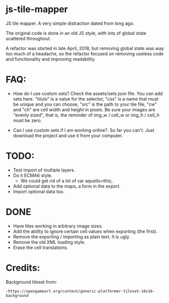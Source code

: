 # js-tile-mapper

JS tile mapper. A very simple distraction dated from long ago.

The original code is done in an old JS style, with lots of global state scattered throughout. 

A refactor was started in late April, 2018, but removing global state was way too much of a headache, so the refactor focused on removing useless code and functionality and improving readability.

# FAQ:

- How do I use custom sets? 
	Check the assets/sets.json file. You can add sets here. "titulo" is a value for the selector, "css" is a name that must be unique and you can choose, "src" is the path to your tile file, "cw" and "ch" are cell width and height in pixels.
	Be sure your images are "evenly sized", that is, the reminder of img_w / cell_w or img_h / cell_h must be zero.

- Can I use custom sets if I am working online?.
	So far you can't. Just download the project and use it from your computer.

# TODO: 

- Test import of multiple layers.
- Do it ECMA6 style.
	- We could get rid of a lot of var aquello=this;.
- Add optional data to the maps, a form in the export. 
- Import optional data too. 

# DONE 

- Have tiles working in arbitrary image sizes.
- Add the ability to ignore certain cell values when exporting (the first).
- Remove the exporting / importing as plain text. It is ugly.
- Remove the old XML loading style.
- Erase the cell translations.

# Credits:

Background tileset from:

	-https://opengameart.org/content/generic-platformer-tileset-16x16-background
